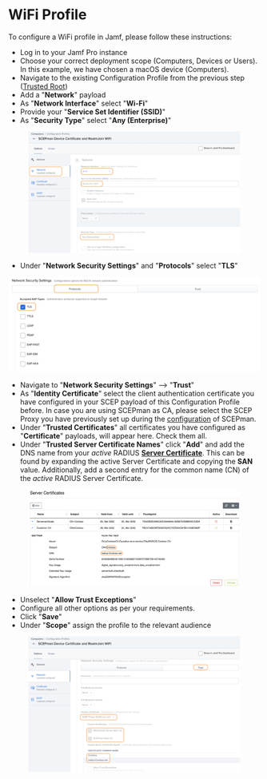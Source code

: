 # WiFi Profile

To configure a WiFi profile in Jamf, please follow these instructions:

* Log in to your Jamf Pro instance
* Choose your correct deployment scope (Computers, Devices or Users). In this example, we have chosen a macOS device (Computers).
* Navigate to the existing Configuration Profile from the previous step ([Trusted Root](trusted-root.md))
* Add a "**Network**" payload
* As "**Network Interface**" select "**Wi-Fi**"
* Provide your "**Service Set Identifier (SSID)**"
* As "**Security Type**" select "**Any (Enterprise)**"

<figure><img src="../../.gitbook/assets/image (1).png" alt=""><figcaption></figcaption></figure>

* Under "**Network Security Settings**" and "**Protocols**" select "**TLS**"

![](<../../.gitbook/assets/image (79) (1) (1).png>)

* Navigate to "**Network Security Settings**" --> "**Trust**"
* As "**Identity Certificate**" select the client authentication certificate you have configured in your SCEP payload of this Configuration Profile before. In case you are using SCEPman as CA, please select the SCEP Proxy you have previously set up during the [configuration](https://docs.scepman.com/certificate-deployment/jamf/general) of SCEPman.
* Under "**Trusted Certificates**" all certificates you have configured as "**Certificate**" payloads, will appear here. Check them all.
* Under "**Trusted Server Certificate Names**" click "**Add**" and add the DNS name from your _active_ RADIUS [**Server Certificate**](../../portal/settings/settings-server/certificates.md). This can be found by expanding the active Server Certificate and copying the **SAN** value. Additionally, add a second entry for the common name (CN) of the _active_ RADIUS Server Certificate.

<figure><img src="../../.gitbook/assets/image (3).png" alt=""><figcaption></figcaption></figure>

* Unselect "**Allow Trust Exceptions**"
* Configure all other options as per your requirements.
* Click "**Save**"
* Under "**Scope**" assign the profile to the relevant audience

<figure><img src="../../.gitbook/assets/image.png" alt=""><figcaption></figcaption></figure>
